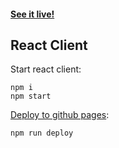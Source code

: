 #### [See it live!](https://migrate-life.github.io/react-Client/)

## React Client

Start react client:

```
npm i
npm start
```

[Deploy to github pages](https://github.com/gitname/react-gh-pages):

```
npm run deploy
```
